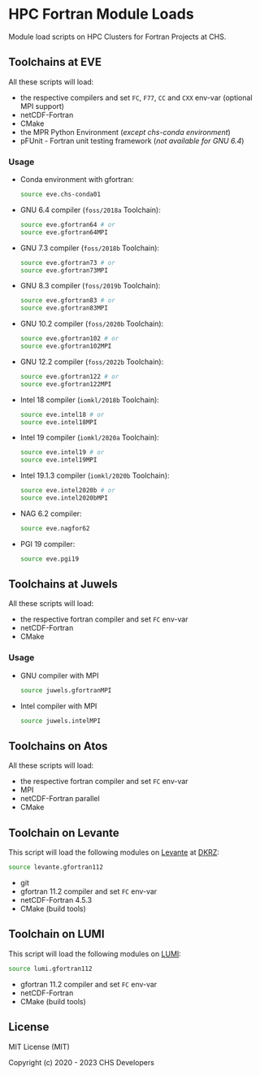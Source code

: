 # HPC Fortran Module Loads

Module load scripts on HPC Clusters for Fortran Projects at CHS.

## Toolchains at EVE

All these scripts will load:

- the respective compilers and set `FC`, `F77`, `CC` and `CXX` env-var (optional MPI support)
- netCDF-Fortran
- CMake
- the MPR Python Environment (_except chs-conda environment_)
- pFUnit - Fortran unit testing framework (_not available for GNU 6.4_)

### Usage
- Conda environment with gfortran:
  ```bash
  source eve.chs-conda01
  ```
- GNU 6.4 compiler (`foss/2018a` Toolchain):
  ```bash
  source eve.gfortran64 # or
  source eve.gfortran64MPI
  ```
- GNU 7.3 compiler (`foss/2018b` Toolchain):
  ```bash
  source eve.gfortran73 # or
  source eve.gfortran73MPI
  ```
- GNU 8.3 compiler (`foss/2019b` Toolchain):
  ```bash
  source eve.gfortran83 # or
  source eve.gfortran83MPI
  ```
- GNU 10.2 compiler (`foss/2020b` Toolchain):
  ```bash
  source eve.gfortran102 # or
  source eve.gfortran102MPI
  ```
- GNU 12.2 compiler (`foss/2022b` Toolchain):
  ```bash
  source eve.gfortran122 # or
  source eve.gfortran122MPI
  ```
- Intel 18 compiler (`iomkl/2018b` Toolchain):
  ```bash
  source eve.intel18 # or
  source eve.intel18MPI
  ```
- Intel 19 compiler (`iomkl/2020a` Toolchain):
  ```bash
  source eve.intel19 # or
  source eve.intel19MPI
  ```
- Intel 19.1.3 compiler (`iomkl/2020b` Toolchain):
  ```bash
  source eve.intel2020b # or
  source eve.intel2020bMPI
  ```
- NAG 6.2 compiler:
  ```bash
  source eve.nagfor62
  ```
- PGI 19 compiler:
  ```bash
  source eve.pgi19
  ```

## Toolchains at Juwels

All these scripts will load:

- the respective fortran compiler and set `FC` env-var
- netCDF-Fortran
- CMake

### Usage

- GNU compiler with MPI
  ```bash
  source juwels.gfortranMPI
  ```
- Intel compiler with MPI
  ```bash
  source juwels.intelMPI
  ```

## Toolchains on Atos

All these scripts will load:

- the respective fortran compiler and set `FC` env-var
- MPI
- netCDF-Fortran parallel
- CMake

## Toolchain on Levante

This script will load the following modules on [Levante](https://docs.dkrz.de/doc/levante/index.html) at [DKRZ](https://www.dkrz.de):

```bash
source levante.gfortran112
```

- git
- gfortran 11.2 compiler and set `FC` env-var
- netCDF-Fortran 4.5.3
- CMake (build tools)

## Toolchain on LUMI

This script will load the following modules on [LUMI](https://www.lumi-supercomputer.eu/):

```bash
source lumi.gfortran112
```

- gfortran 11.2 compiler and set `FC` env-var
- netCDF-Fortran
- CMake (build tools)

## License

MIT License (MIT)

Copyright (c) 2020 - 2023 CHS Developers
